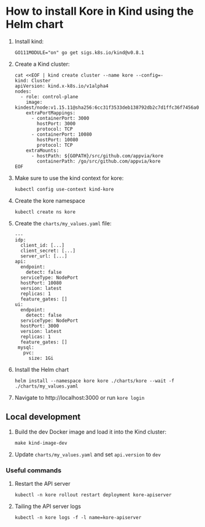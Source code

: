 # How to install Kore in Kind using the Helm chart

1. Install kind:

    ```
    GO111MODULE="on" go get sigs.k8s.io/kind@v0.8.1
    ```

1. Create a Kind cluster:

    ```
    cat <<EOF | kind create cluster --name kore --config=-
    kind: Cluster
    apiVersion: kind.x-k8s.io/v1alpha4
    nodes:
      - role: control-plane
        image: kindest/node:v1.15.11@sha256:6cc31f3533deb138792db2c7d1ffc36f7456a06f1db5556ad3b6927641016f50
        extraPortMappings:
          - containerPort: 3000
            hostPort: 3000
            protocol: TCP
          - containerPort: 10080
            hostPort: 10080
            protocol: TCP
        extraMounts:
          - hostPath: ${GOPATH}/src/github.com/appvia/kore
            containerPath: /go/src/github.com/appvia/kore
    EOF
    ```

1. Make sure to use the kind context for kore:

    ```
    kubectl config use-context kind-kore
    ```

1. Create the kore namespace

    ```
    kubectl create ns kore
    ```

1. Create the `charts/my_values.yaml` file:

    ```
    ---
    idp:
      client_id: [...]
      client_secret: [...]
      server_url: [...]
    api:
      endpoint:
        detect: false
      serviceType: NodePort
      hostPort: 10080
      version: latest
      replicas: 1
      feature_gates: []
    ui:
      endpoint:
        detect: false
      serviceType: NodePort
      hostPort: 3000
      version: latest
      replicas: 1
      feature_gates: []
     mysql:
       pvc:
         size: 1Gi
    ```

1. Install the Helm chart

    ```
    helm install --namespace kore kore ./charts/kore --wait -f ./charts/my_values.yaml
    ```

1. Navigate to http://localhost:3000 or run `kore login`

## Local development

1. Build the dev Docker image and load it into the Kind cluster:

    ```
    make kind-image-dev
    ```

1. Update `charts/my_values.yaml` and set `api.version` to `dev`

### Useful commands

1. Restart the API server

   ```
   kubectl -n kore rollout restart deployment kore-apiserver
   ```

1. Tailing the API server logs

   ```
   kubectl -n kore logs -f -l name=kore-apiserver
   ```
